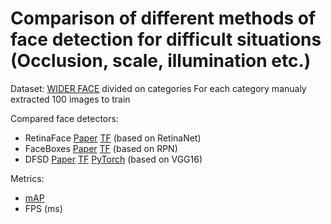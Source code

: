 # Comparison of different methods of face detection for difficult situations (Occlusion, scale, illumination etc.)

Dataset: 
[WIDER FACE](http://shuoyang1213.me/WIDERFACE/) divided on categories 
For each category manualy extracted 100 images to train

Compared face detectors:
* RetinaFace [Paper](https://arxiv.org/abs/1905.00641v2) [TF](https://github.com/peteryuX/retinaface-tf2) (based on RetinaNet)
* FaceBoxes [Paper]() [TF](https://github.com/TropComplique/FaceBoxes-tensorflow) (based on RPN)
* DFSD [Paper](https://arxiv.org/abs/1810.10220v3) [TF](https://github.com/610265158/DSFD-tensorflow) [PyTorch](https://github.com/TencentYoutuResearch/FaceDetection-DSFD) (based on VGG16)

Metrics:
* [mAP](https://medium.com/@jonathan_hui/map-mean-average-precision-for-object-detection-45c121a31173)
* FPS (ms)
